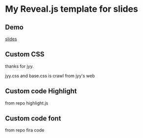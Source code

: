 # My Reveal.js template for slides

## Demo

[slides](slides.html)

## Custom CSS

thanks for jyy.

jyy.css and base.css is crawl from jyy's  web

## Custom code Highlight

from repo highlight.js

## Custom code font

from repo fira code
